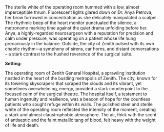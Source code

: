 The sterile white of the operating room hummed with a low, almost imperceptible thrum.  Fluorescent lights glared down on Dr. Anya Petrova, her brow furrowed in concentration as she delicately manipulated a scalpel.  The rhythmic beep of the heart monitor punctuated the silence, a metronome marking time against the quiet drama unfolding before her.  Anya, a highly-regarded neurosurgeon with a reputation for precision and calm under pressure, was operating on a patient whose life hung precariously in the balance.  Outside, the city of Zenith pulsed with its own chaotic rhythm—a symphony of sirens, car horns, and distant conversations – a stark contrast to the hushed reverence of the surgical suite.

**Setting:**

The operating room of Zenith General Hospital, a sprawling institution nestled in the heart of the bustling metropolis of Zenith.  The city, known for its towering skyscrapers that scraped the clouds and its vibrant, yet sometimes overwhelming, energy, provided a stark counterpoint to the focused calm of the surgical theatre.  The hospital itself, a testament to human ingenuity and resilience, was a beacon of hope for the countless patients who sought refuge within its walls. The polished steel and sterile white of the operating room reflected the intensity of the moment, creating a stark and almost claustrophobic atmosphere.  The air, thick with the scent of antiseptic and the faint metallic tang of blood, felt heavy with the weight of life and death.
